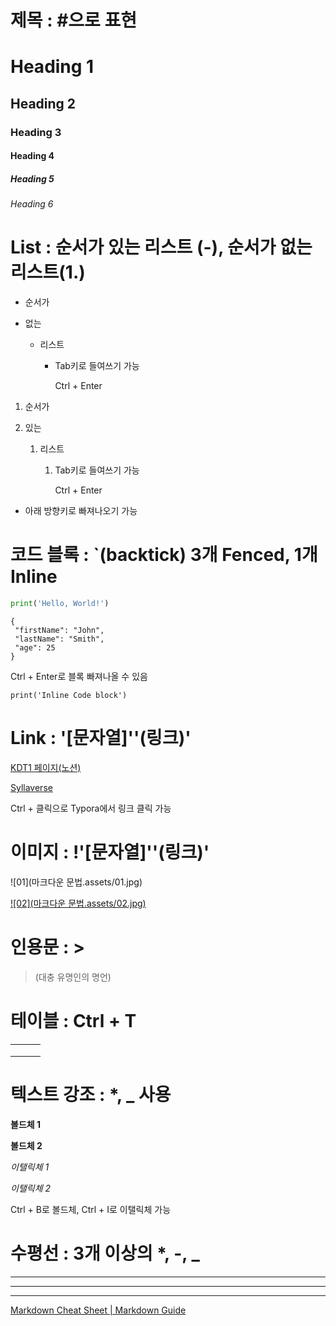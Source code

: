 # 제목 : #으로 표현

# Heading 1

## Heading 2

### Heading 3

#### Heading 4

##### Heading 5

###### Heading 6



# List : 순서가 있는 리스트 (-), 순서가 없는 리스트(1.)

- 순서가

- 없는

  - 리스트

    - Tab키로 들여쓰기 가능

      Ctrl + Enter

1. 순서가

2. 있는

   1. 리스트

      1. Tab키로 들여쓰기 가능

         Ctrl + Enter

- 아래 방향키로 빠져나오기 가능



# 코드 블록 : `(backtick) 3개 Fenced, 1개  Inline

``` python
print('Hello, World!')
```

```
{
 "firstName": "John",
 "lastName": "Smith",
 "age": 25
}
```

Ctrl + Enter로 블록 빠져나올 수 있음

`print('Inline Code block')`



# Link : '[문자열]''(링크)'

[KDT1 페이지(노션)](https://bit.ly/kdt-1)

[Syllaverse](https://bit.ly/kdt-1 )

Ctrl + 클릭으로 Typora에서 링크 클릭 가능



# 이미지 : !'[문자열]''(링크)'

![01](마크다운 문법.assets/01.jpg)

[![02](마크다운 문법.assets/02.jpg)](https://www.naver.com)

# 인용문 : >

> (대충 유명인의 명언)



# 테이블 : Ctrl + T

|      |      |      |
| ---- | ---- | ---- |
|      |      |      |
|      |      |      |
|      |      |      |



# 텍스트 강조 : *, _ 사용

**볼드체 1**

__볼드체 2__

*이탤릭체 1*

_이탤릭체 2_

Ctrl + B로 볼드체, Ctrl + I로 이탤릭체 가능

# 수평선 : 3개 이상의 *, -, _

***

___

---



[Markdown Cheat Sheet | Markdown Guide](https://www.markdownguide.org/cheat-sheet/)

